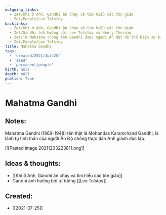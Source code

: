 ```yaml
---
outgoing_links:
  - Zet/Khi ở Anh, Gandhi ăn chay và tìm hiểu các tôn giáo
  - Zet/People/Leo Tolstoy
backlinks:
  - Zet/Khi ở Anh, Gandhi ăn chay và tìm hiểu các tôn giáo
  - Zet/Gandhi ảnh hưởng bởi Lev Tolstoy và Henry Thoreau
  - Zet/Từ Mahatma trong tên Gandhi được người Ấn đặt để thể hiện sự kính trọng
  - Zet/People/Leo Tolstoy
title: Mahatma Gandhi
tags:
  - 'created/2021/Jul/25'
  - 'seed'
  - 'permanent/people'
birth: null
death: null
publish: True
---
```

# Mahatma Gandhi

## Notes:
Mahatma Gandhi (1869-1948) tên thật là Mohandas Karamchand Gandhi, là lãnh tụ tinh thần của người Ấn Độ chống thực dân Anh giành độc lập.

![[Pasted image 20211203223811.png]]

## Ideas & thoughts:
- [[Khi ở Anh, Gandhi ăn chay và tìm hiểu các tôn giáo]]
- Gandhi ảnh hưởng bởi tư tưởng [[Leo Tolstoy]]
## Created:
- [[2021-07-25]]
